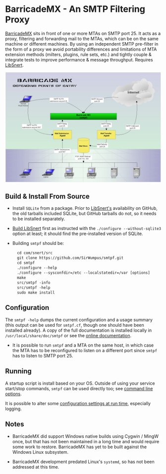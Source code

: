 BarricadeMX - An SMTP Filtering Proxy
=====================================

[BarricadeMX](http://software.snert.com/doc/smtpf/) sits in front of one or more MTAs on SMTP port 25.  It acts as a proxy, filtering and forwarding mail to the MTAs, which can be on the same machine or different machines.  By using an independent SMTP pre-filter in the form of a proxy we avoid portability differences and limitations of MTA extension methods (milters, plugins, rule sets, etc.) and tightly couple & integrate tests to improve performance & message throughput.  Requires [LibSnert](https://github.com/SirWumpus/libsnert).

[![The Big Picture](doc/Img/BarricadeMX1.jpg)](http://www.snertsoft.com/doc/smtpf/)


Build & Install From Source
---------------------------

* Install `SQLite` from a package.  Prior to [LibSnert's](https://github.com/SirWumpus/libsnert) availability on GitHub, the old tarballs included SQLite, but GitHub tarballs do not, so it needs to be installed separately.

* [Build LibSnert](https://github.com/SirWumpus/libsnert#configuration--build) first as instructed with the `./configure --without-sqlite3` option at least; it should find the pre-installed version of SQLite.

* Building `smtpf` should be:

        cd com/snert/src
        git clone https://github.com/SirWumpus/smtpf.git
        cd smtpf
        ./configure --help
        ./configure --sysconfdir=/etc --localstatedir=/var [options]
        make
        src/smtpf -info
        src/smtpf -help
        sudo make install


Configuration
-------------

The `smtpf -help` dumps the current configuration and a usage summary (this output can be used for `smtpf.cf`, though one should have been installed already).  A copy of the full documentation is installed locally in `/usr/local/share/doc/smtpf` or see the [online documentation](http://software.snert.com/doc/smtpf/).

* It is possible to run `smtpf` and a MTA on the same host, in which case the MTA has to be reconfigured to listen on a different port since `smtpf` has to listen to SMTP port 25.


Running
-------

A startup script is install based on your OS.  Outside of using your service start/stop commands, `smtpf` can be used directly too; see [command line options](http://software.snert.com/doc/smtpf/runtime.html#command_options).

It is possible to alter some [configuration settings at run time](http://software.snert.com/doc/smtpf/runtime.html#runtime_config), especially logging.


Notes
-----

* BarricadeMX did support Windows native builds using Cygwin / MingW once, but that has not been maintained in a long time and would require some work to restore.  BarricadeMX has yet to be built against the Windows Linux subsystem.

* BarricadeMX development predated Linux's `systemd`, so has not been addressed at this time.

